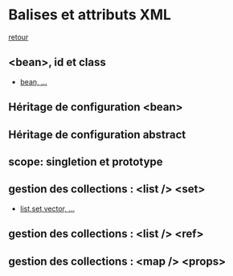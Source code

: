 # Balises et attributs XML
[retour](https://github.com/grouault/spring-tutorial/blob/master/spring-contexte/notes/configuration.xml.md)

## &lt;bean&gt;, id et class
* [bean, ...](https://github.com/grouault/spring-tutorial/blob/master/spring-contexte/notes/balise-attributs-xml/bean.md)

## Héritage de configuration &lt;bean&gt;

## Héritage de configuration abstract

## scope: singletion et prototype

## gestion des collections : &lt;list /&gt; &lt;set&gt;
* [list,set,vector, ...](https://github.com/grouault/spring-tutorial/blob/master/spring-contexte/notes/balise-attributs-xml/list.md)

## gestion des collections : &lt;list /&gt; &lt;ref&gt;

## gestion des collections : &lt;map /&gt; &lt;props&gt;
